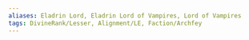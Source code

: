 ```yaml
---
aliases: Eladrin Lord, Eladrin Lord of Vampires, Lord of Vampires
tags: DivineRank/Lesser, Alignment/LE, Faction/Archfey
---
```

